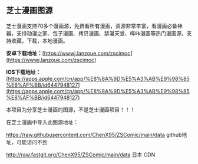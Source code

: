 ## 芝士漫画图源
芝士漫画支持70多个漫画源，免费看所有漫画，资源非常丰富，看漫画必备神器，支持动漫之家、包子漫画、拷贝漫画、禁漫天堂、哔咔漫画等热门漫画源，支持收藏，下载，本地漫画。

**安卓下载地址：**[https://wwwj.lanzoue.com/zscimoc](https://wwwj.lanzoue.com/zscimoc)

**IOS下载地址：**[https://apps.apple.com/cn/app/%E8%8A%9D%E5%A3%AB%E9%98%85%E8%AF%BB/id6447948127](https://apps.apple.com/cn/app/%E8%8A%9D%E5%A3%AB%E9%98%85%E8%AF%BB/id6447948127)

本项目为分享芝士漫画的图源，不是芝士漫画项目！！！

在芝士漫画中导入此图源地址：

https://raw.githubusercontent.com/ChenX95/ZSComic/main/data github地址，可能访问不到

http://raw.fastgit.org/ChenX95/ZSComic/main/data  日本 CDN
